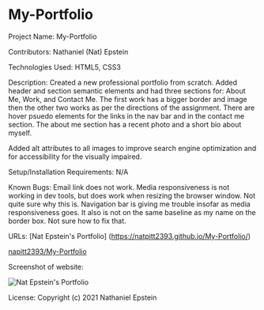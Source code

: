# My-Portfolio 
Project Name: My-Portfolio


Contributors: Nathaniel (Nat) Epstein

Technologies Used: HTML5, CSS3

Description: Created a new professional portfolio from scratch. Added header and section semantic elements and had three sections for: About Me, Work, and Contact Me. The first work has a bigger border and image then the other two works as per the directions of the assignment. There are hover psuedo elements for the links in the nav bar and in the contact me section. The about me section has a recent photo and a short bio about myself.

Added alt attributes to all images to improve search engine optimization and for accessibility for the visually impaired.


Setup/Installation Requirements:
N/A

Known Bugs:
Email link does not work.
Media responsiveness is not working in dev tools, but does work when resizing the browser window. Not quite sure why this is.
Navigation bar is giving me trouble insofar as media responsiveness goes. It also is not on the same baseline as my name on the border box. Not sure how to fix that. 


URLs: [Nat Epstein's Portfolio] (https://natpitt2393.github.io/My-Portfolio/)

[napitt2393/My-Portfolio](https://github.com/natpitt2393/My-Portfolio)
      

Screenshot of website: 	


![Nat Epstein's Portfolio](./assets/images/Updated-Screenshot.png)

License:
Copyright (c) 2021 Nathaniel Epstein
